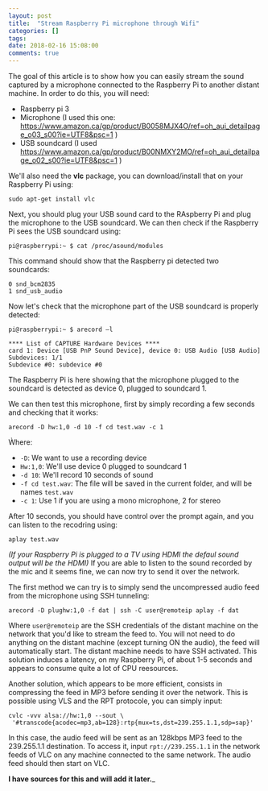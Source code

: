 ```yaml
---
layout: post
title:  "Stream Raspberry Pi microphone through Wifi"
categories: []
tags:
date: 2018-02-16 15:08:00
comments: true
---
```


The goal of this article is to show how you can easily stream the sound captured by a microphone connected to the Raspberry Pi to another distant machine. In order to do this, you will need:

* Raspberry pi 3
* Microphone (I used this one: https://www.amazon.ca/gp/product/B0058MJX4O/ref=oh_aui_detailpage_o03_s00?ie=UTF8&psc=1 )
* USB soundcard (I used  https://www.amazon.ca/gp/product/B00NMXY2MO/ref=oh_aui_detailpage_o02_s00?ie=UTF8&psc=1 )

We'll also need the **vlc** package, you can download/install that on your Raspberry Pi using:

`sudo apt-get install vlc`

Next, you should plug your USB sound card to the RAspberry Pi and plug the microphone to the USB soundcard.
We can then check if the Raspberry Pi sees the USB soundcard using:

```
pi@raspberrypi:~ $ cat /proc/asound/modules
```

This command should show that the Raspberry pi detected two soundcards:

```
0 snd_bcm2835
1 snd_usb_audio
```
Now let's check that the microphone part of the USB soundcard is properly detected:

```
pi@raspberrypi:~ $ arecord –l

**** List of CAPTURE Hardware Devices ****
card 1: Device [USB PnP Sound Device], device 0: USB Audio [USB Audio]
Subdevices: 1/1
Subdevice #0: subdevice #0
```
The Raspberry Pi is here showing that the microphone plugged to the soundcard is detected as device 0, plugged to soundcard 1.

We can then test this microphone, first by simply recording a few seconds and checking that it works:
```
arecord -D hw:1,0 -d 10 -f cd test.wav -c 1
```
Ẁhere:

* `-D`: We want to use a recording device
* `Hw:1,0`: We'll use device 0 plugged to soundcard 1
* `-d 10`: We'll record 10 seconds of sound
* `-f cd test.wav`: The file will be saved in the current folder, and will be names `test.wav`
* `-c 1`: Use 1 if you are using a mono microphone, 2 for stereo

After 10 seconds, you should have control over the prompt again, and you can listen to the recodring using:
```
aplay test.wav
```
_(If your Raspberry Pi is plugged to a TV using HDMI the defaul sound output will be the HDMI)_
If you are able to listen to the sound recorded by the mic and it seems fine, we can now try to send it over the network.

The first method we can try is to simply send the uncompressed audio feed from the microphone using SSH tunneling:

```
arecord -D plughw:1,0 -f dat | ssh -C user@remoteip aplay -f dat
```
Where `user@remoteip` are the SSH credentials of the distant machine on the network that you'd like to stream the feed to. You will not need to do anything on the distant machine (except turning ON the audio), the feed will automatically start. The distant machine needs to have SSH activated.
This solution induces a latency, on my Raspberry Pi, of about 1-5 seconds and appears to consume quite a lot of CPU reesources.

Another solution, which appears to be more efficient, consists in compressing the feed in MP3 before sending it over the network. This is possible using VLS and the RPT protocole, you can simply input:
```
cvlc -vvv alsa://hw:1,0 --sout \
 '#transcode{acodec=mp3,ab=128}:rtp{mux=ts,dst=239.255.1.1,sdp=sap}'
 ```

 In this case, the audio feed will be sent as an 128kbps MP3 feed to the 239.255.1.1 destination. To access it, input `rpt://239.255.1.1` in the network feeds of VLC on any machine connected to the same network.
 The audio feed should then start on VLC.

 __I have sources for this and will add it later.___
